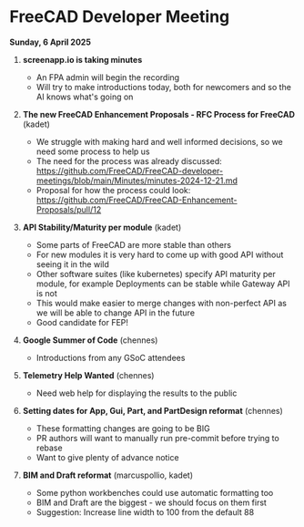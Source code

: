 # FreeCAD Developer Meeting

**Sunday, 6 April 2025**

1. **screenapp.io is taking minutes**
   - An FPA admin will begin the recording
   - Will try to make introductions today, both for newcomers and so the AI knows what's going on

2. **The new FreeCAD Enhancement Proposals - RFC Process for FreeCAD** (kadet)
   - We struggle with making hard and well informed decisions, so we need some process to help us
   - The need for the process was already discussed: https://github.com/FreeCAD/FreeCAD-developer-meetings/blob/main/Minutes/minutes-2024-12-21.md
   - Proposal for how the process could look: https://github.com/FreeCAD/FreeCAD-Enhancement-Proposals/pull/12

3. **API Stability/Maturity per module** (kadet)
   - Some parts of FreeCAD are more stable than others
   - For new modules it is very hard to come up with good API without seeing it in the wild
   - Other software suites (like kubernetes) specify API maturity per module, for example Deployments can be stable while Gateway API is not
   - This would make easier to merge changes with non-perfect API as we will be able to change API in the future
   - Good candidate for FEP!
  
4. **Google Summer of Code** (chennes)
   - Introductions from any GSoC attendees
  
5. **Telemetry Help Wanted** (chennes)
   - Need web help for displaying the results to the public

6. **Setting dates for App, Gui, Part, and PartDesign reformat** (chennes)
   - These formatting changes are going to be BIG
   - PR authors will want to manually run pre-commit before trying to rebase
   - Want to give plenty of advance notice

7. **BIM and Draft reformat** (marcuspollio, kadet)
   - Some python workbenches could use automatic formatting too
   - BIM and Draft are the biggest - we should focus on them first
   - Suggestion: Increase line width to 100 from the default 88
